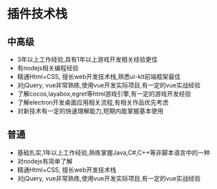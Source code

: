# 插件技术栈

## 中高级
- 3年以上工作经验,具有1年以上游戏开发相关经验更佳
- 有nodejs相关编程经验
- 精通Html+CSS, 擅长web开发技术栈,熟悉ui-kit前端框架最佳
- 对jQuery, vue非常熟练,使用vue开发实际项目,有一定的vue实战经验
- 了解cocos,layabox,egret等html游戏引擎,有一定的游戏开发经验
- 了解electron开发桌面应用相关流程,有相关作品优先考虑
- 对新技术有一定的快速理解能力,短期内能掌握基本使用

## 普通
- 基础扎实,1年以上工作经验,熟练掌握Java,C#,C++等非脚本语言中的一种
- 对nodejs有简单了解
- 精通Html+CSS, 擅长web开发技术栈
- 对jQuery, vue非常熟练,使用vue开发实际项目,有一定的vue实战经验
